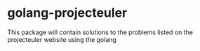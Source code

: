 golang-projecteuler
===================

This package will contain solutions to the problems listed on the projecteuler website using the golang 
